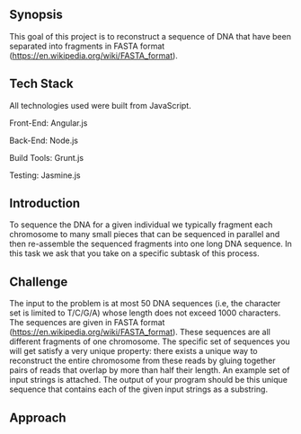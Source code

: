 ## Synopsis

This goal of this project is to reconstruct a sequence of DNA that have been separated into fragments in FASTA format (https://en.wikipedia.org/wiki/FASTA_format).  

## Tech Stack
All technologies used were built from JavaScript.

Front-End: Angular.js

Back-End: Node.js

Build Tools: Grunt.js

Testing: Jasmine.js


## Introduction
To sequence the DNA for a given individual we typically fragment each chromosome to many small pieces that can be sequenced in parallel and then re-assemble the sequenced fragments into one long DNA sequence. In this task we ask that you take on a specific subtask of this process.

## Challenge
The input to the problem is at most 50 DNA sequences (i.e, the character set is limited to T/C/G/A) whose length does not exceed 1000 characters. The sequences are given in FASTA format (https://en.wikipedia.org/wiki/FASTA_format). These sequences are all different fragments of one chromosome. 
The specific set of sequences you will get satisfy a very unique property:  there exists a unique way to reconstruct the entire chromosome from these reads by gluing together pairs of reads that overlap by more than half their length. An example set of input strings is attached.
The output of your program should be this unique sequence that contains each of the given input strings as a substring.

## Approach
